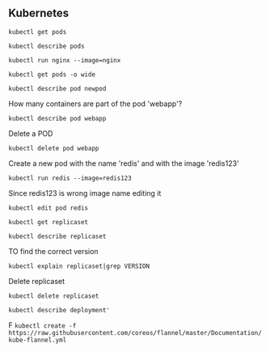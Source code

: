 Kubernetes
-
```
kubectl get pods
```
```
kubectl describe pods
```
```
kubectl run nginx --image=nginx
```
```
kubectl get pods -o wide
```
```
kubectl describe pod newpod
```

How many containers are part of the pod 'webapp'?
```
kubectl describe pod webapp
```
Delete a POD
```
kubectl delete pod webapp
```
Create a new pod with the name 'redis' and with the image 'redis123'
```
kubectl run redis --image=redis123
```
Since redis123 is wrong image name editing it
```
kubectl edit pod redis
```


```
kubectl get replicaset
```
```
kubectl describe replicaset
```
TO find the correct version
```
kubectl explain replicaset|grep VERSION
```
Delete replicaset
```
kubectl delete replicaset
```
```
kubectl describe deployment'
```


F
`kubectl create -f https://raw.githubusercontent.com/coreos/flannel/master/Documentation/kube-flannel.yml`
<!--stackedit_data:
eyJoaXN0b3J5IjpbMjEzNTI2ODM2NiwtNDAxMjEyNTAwLDIxND
MyNTQxNTcsMTY1NzcyNDUwMywxMjU0OTAzNjE3XX0=
-->